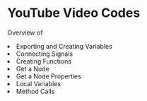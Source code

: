 # YouTube Video Codes
Overview of
<li>Exporting and Creating Variables</li>
<li>Connecting Signals</li>
<li>Creating Functions</li>
<li>Get a Node</li>
<li>Get a Node Properties</li>
<li>Local Variables</li>
<li>Method Calls</li>
